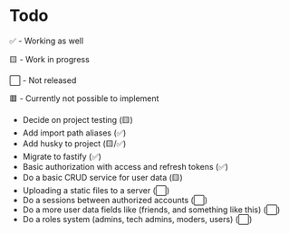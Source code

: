 # Todo

✅ - Working as well

🟨 - Work in progress

⬜ - Not released

🟥 - Currently not possible to implement

- Decide on project testing (🟨)
- Add import path aliases (✅)
- Add husky to project (🟨/✅)
- Migrate to fastify (✅)
- Basic authorization with access and refresh tokens (✅)
- Do a basic CRUD service for user data (🟨)
- Uploading a static files to a server (⬜)
- Do a sessions between authorized accounts (⬜)
- Do a more user data fields like (friends, and something like this) (⬜)
- Do a roles system (admins, tech admins, moders, users) (⬜)